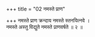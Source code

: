 +++
title = "02 नमस्ते प्राण"

+++
नमस्ते प्राण क्रन्दाय नमस्ते स्तनयित्नवे ।  
नमस्ते अस्तु विद्युते नमस्ते प्राणवर्षते ॥ २ ॥